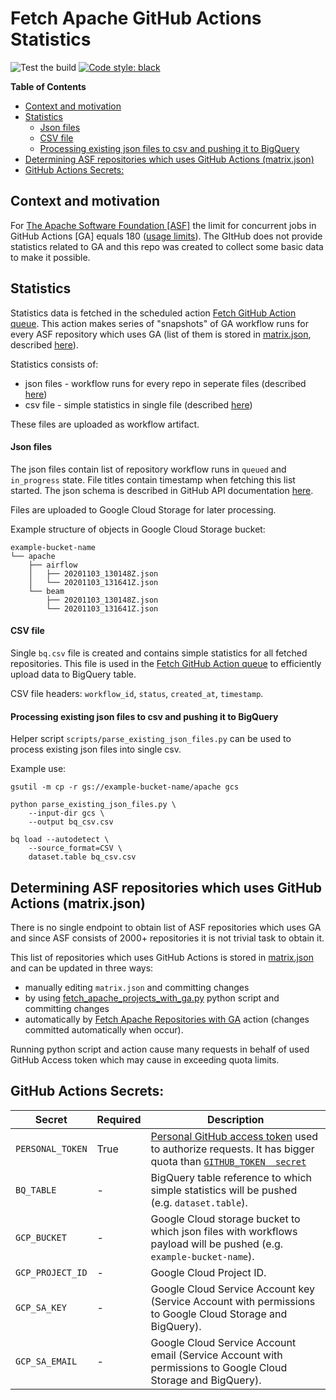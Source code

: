 <!--
    Licensed to the Apache Software Foundation (ASF) under one
    or more contributor license agreements.  See the NOTICE file
    distributed with this work for additional information
    regarding copyright ownership.  The ASF licenses this file
    to you under the Apache License, Version 2.0 (the
    "License"); you may not use this file except in compliance
    with the License.  You may obtain a copy of the License at

      http://www.apache.org/licenses/LICENSE-2.0

    Unless required by applicable law or agreed to in writing,
    software distributed under the License is distributed on an
    "AS IS" BASIS, WITHOUT WARRANTIES OR CONDITIONS OF ANY
    KIND, either express or implied.  See the License for the
    specific language governing permissions and limitations
    under the License.
-->

# Fetch Apache GitHub Actions Statistics

![Test the build](https://github.com/TobKed/fetch-apache-ga-stats/workflows/Test%20the%20build/badge.svg)
[![Code style: black](https://img.shields.io/badge/code%20style-black-000000.svg)](https://github.com/psf/black)

<!-- START doctoc generated TOC please keep comment here to allow auto update -->
<!-- DON'T EDIT THIS SECTION, INSTEAD RE-RUN doctoc TO UPDATE -->
**Table of Contents**

- [Context and motivation](#context-and-motivation)
- [Statistics](#statistics)
    - [Json files](#json-files)
    - [CSV file](#csv-file)
    - [Processing existing json files to csv and pushing it to BigQuery](#processing-existing-json-files-to-csv-and-pushing-it-to-bigquery)
- [Determining ASF repositories which uses GitHub Actions (matrix.json)](#determining-asf-repositories-which-uses-github-actions-matrixjson)
- [GitHub Actions Secrets:](#github-actions-secrets)

<!-- END doctoc generated TOC please keep comment here to allow auto update -->

## Context and motivation

For [The Apache Software Foundation [ASF]](https://github.com/apache/) the limit for concurrent jobs in GitHub Actions [GA] equals 180
([usage limits](https://docs.github.com/en/free-pro-team@latest/actions/reference/usage-limits-billing-and-administration#usage-limits)).
The GItHub does not provide statistics related to GA and this repo was created to collect some basic data to make it possible.

## Statistics

Statistics data is fetched in the scheduled action [Fetch GitHub Action queue](.github/workflows/fetch-github-actions-queue.yml).
This action makes series of "snapshots" of GA workflow runs for every ASF repository which uses GA
(list of them is stored in [matrix.json](./matrix.json), described [here]((#determining-asf-repositories-which-uses-github-actions-matrixjson))).

Statistics consists of:

 * json files - workflow runs for every repo in seperate files (described [here]((#json-files)))
 * csv file - simple statistics in single file (described [here](#csv-file))

These files are uploaded as workflow artifact.

#### Json files

The json files contain list of repository workflow runs in `queued` and `in_progress` state.
File titles contain timestamp when fetching this list started.
The json schema is described in GitHub API documentation [here](https://docs.github.com/en/free-pro-team@latest/rest/reference/actions#list-workflow-runs-for-a-repository).

Files are uploaded to Google Cloud Storage for later processing.

Example structure of objects in Google Cloud Storage bucket:

```shell script
example-bucket-name
└── apache
    ├── airflow
    │   ├── 20201103_130148Z.json
    │   └── 20201103_131641Z.json
    └── beam
        ├── 20201103_130148Z.json
        └── 20201103_131641Z.json
```

#### CSV file

Single `bq.csv` file is created and contains simple statistics for all fetched repositories.
This file is used in the [Fetch GitHub Action queue](.github/workflows/fetch-github-actions-queue.yml)
to efficiently upload data to BigQuery table.

CSV file headers: `workflow_id`, `status`, `created_at`, `timestamp`.


#### Processing existing json files to csv and pushing it to BigQuery

Helper script `scripts/parse_existing_json_files.py` can be used to process existing json files into single csv.

Example use:
```shell script
gsutil -m cp -r gs://example-bucket-name/apache gcs

python parse_existing_json_files.py \
    --input-dir gcs \
    --output bq_csv.csv

bq load --autodetect \
    --source_format=CSV \
    dataset.table bq_csv.csv
```

## Determining ASF repositories which uses GitHub Actions (matrix.json)

There is no single endpoint to obtain list of ASF repositories which uses GA and since ASF consists of 2000+
repositories it is not trivial task to obtain it.

This list of repositories which uses GitHub Actions is stored in [matrix.json](./matrix.json)
and can be updated in three ways:
 * manually editing `matrix.json` and committing changes
 * by using [fetch_apache_projects_with_ga.py](scripts/fetch_apache_projects_with_ga.py) python script and committing changes
 * automatically by [Fetch Apache Repositories with GA](.github/workflows/fetch-apache-repos-with-ga.yml) action (changes committed automatically when occur).

Running python script and action cause many requests in behalf of used GitHub Access token which may cause in exceeding quota limits.

## GitHub Actions Secrets:

| Secret           | Required | Description                                                                                                                                                                                                                                                                                                                                                  |
|------------------|----------|--------------------------------------------------------------------------------------------------------------------------------------------------------------------------------------------------------------------------------------------------------------------------------------------------------------------------------------------------------------|
| `PERSONAL_TOKEN` | True     | [Personal GitHub access token](https://docs.github.com/en/free-pro-team@latest/github/authenticating-to-github/creating-a-personal-access-token) used to authorize requests. It has bigger quota than [`GITHUB_TOKEN  secret`](https://docs.github.com/en/free-pro-team@latest/actions/reference/authentication-in-a-workflow#about-the-github_token-secret) |
| `BQ_TABLE`       | -        | BigQuery table reference to which simple statistics will be pushed (e.g. `dataset.table`).                                                                                                                                                                                                                                                                   |
| `GCP_BUCKET`     | -        | Google Cloud storage bucket to which json files with workflows payload will be pushed (e.g. `example-bucket-name`).                                                                                                                                                                                                                                          |
| `GCP_PROJECT_ID` | -        | Google Cloud Project ID.                                                                                                                                                                                                                                                                                                                                     |
| `GCP_SA_KEY`     | -        | Google Cloud Service Account key (Service Account with permissions to Google Cloud Storage and BigQuery).                                                                                                                                                                                                                                                    |
| `GCP_SA_EMAIL`   | -        | Google Cloud Service Account email (Service Account with permissions to Google Cloud Storage and BigQuery).                                                                                                                                                                                                                                                  |

